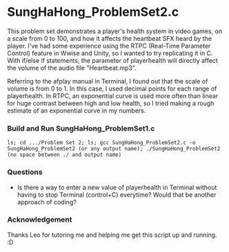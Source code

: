 # SungHaHong_ProblemSet2.c                    

This problem set demonstrates a player's health system in video games, on a scale from 0 to 100, and how it affects the heartbeat SFX heard by the player.
I've had some experience using the RTPC (Real-Time Parameter Control) feature in Wwise and Unity, so I wanted to try replicating it in C.
With if/else if statements, the parameter of playerhealth will directly affect the volume of the audio file "Heartbeat.mp3".

Referring to the afplay manual in Terminal, I found out that the scale of volume is from 0 to 1. In this case, I used decimal points for each range of playerhealth.
In RTPC, an exponential curve is used more often than linear for huge contrast between high and low health, so I tried making a rough estimate of an exponential curve in my numbers.

### Build and Run SungHaHong_ProblemSet1.c

	ls; cd .../Problem Set 2; ls; gcc SungHaHong_ProblemSet2.c -o SungHaHong_ProblemSet2 (or any output name); ./SungHaHong_ProblemSet2 (no space between ./ and output name)

### Questions
- Is there a way to enter a new value of playerhealth in Terminal without having to stop Terminal (control+C) everytime? Would that be another approach of coding?

### Acknowledgement 
Thanks Leo for tutoring me and helping me get this script up and running. :D